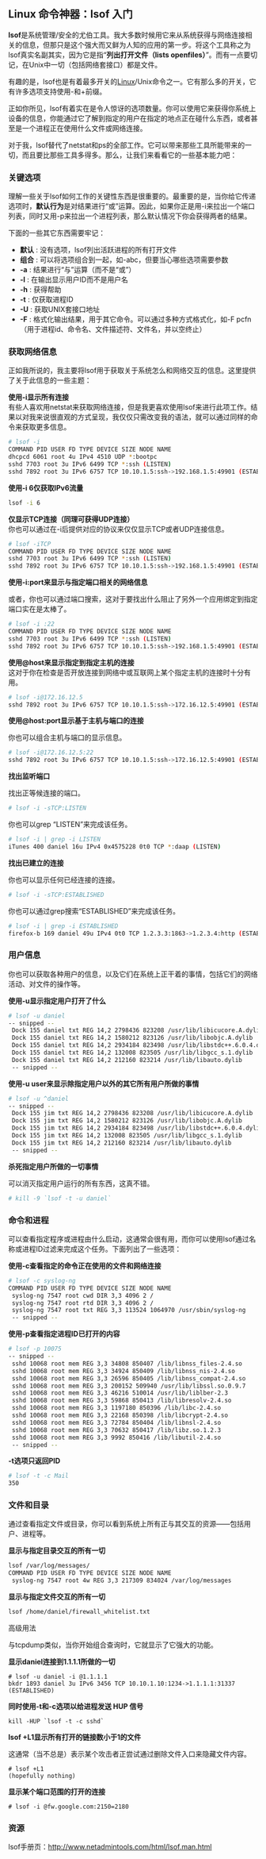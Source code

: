 ## Linux 命令神器：lsof 入门

**lsof**是系统管理/安全的尤伯工具。我大多数时候用它来从系统获得与网络连接相关的信息，但那只是这个强大而又鲜为人知的应用的第一步。将这个工具称之为lsof真实名副其实，因为它是指“**列出打开文件（lists openfiles）**”。而有一点要切记，在Unix中一切（包括网络套接口）都是文件。

有趣的是，lsof也是有着最多开关的[Linux](http://www.ttlsa.com/linux/)/Unix命令之一。它有那么多的开关，它有许多选项支持使用-和+前缀。

正如你所见，lsof有着实在是令人惊讶的选项数量。你可以使用它来获得你系统上设备的信息，你能通过它了解到指定的用户在指定的地点正在碰什么东西，或者甚至是一个进程正在使用什么文件或网络连接。

对于我，lsof替代了netstat和ps的全部工作。它可以带来那些工具所能带来的一切，而且要比那些工具多得多。那么，让我们来看看它的一些基本能力吧：

### 关键选项

理解一些关于lsof如何工作的关键性东西是很重要的。最重要的是，当你给它传递选项时，**默认行为**是对结果进行“或”运算。因此，如果你正是用-i来拉出一个端口列表，同时又用-p来拉出一个进程列表，那么默认情况下你会获得两者的结果。

下面的一些其它东西需要牢记：

* **默认**
  : 没有选项，lsof列出活跃进程的所有打开文件
* **组合**
  : 可以将选项组合到一起，如-abc，但要当心哪些选项需要参数
* **-a**
  : 结果进行“与”运算（而不是“或”）
* **-l**
  : 在输出显示用户ID而不是用户名
* **-h**
  : 获得帮助
* **-t**
  : 仅获取进程ID
* **-U**
  : 获取UNIX套接口地址
* **-F**
  : 格式化输出结果，用于其它命令。可以通过多种方式格式化，如-F pcfn（用于进程id、命令名、文件描述符、文件名，并以空终止）

### 获取网络信息

正如我所说的，我主要将lsof用于获取关于系统怎么和网络交互的信息。这里提供了关于此信息的一些主题：

**使用-i显示所有连接**  
有些人喜欢用netstat来获取网络连接，但是我更喜欢使用lsof来进行此项工作。结果以对我来说很直观的方式呈现，我仅仅只需改变我的语法，就可以通过同样的命令来获取更多信息。

```bash
# lsof -i
COMMAND PID USER FD TYPE DEVICE SIZE NODE NAME
dhcpcd 6061 root 4u IPv4 4510 UDP *:bootpc
sshd 7703 root 3u IPv6 6499 TCP *:ssh (LISTEN)
sshd 7892 root 3u IPv6 6757 TCP 10.10.1.5:ssh->192.168.1.5:49901 (ESTABLISHED)
```

**使用-i 6仅获取IPv6流量**

```bash
lsof -i 6
```

**仅显示TCP连接（同理可获得UDP连接）**  
你也可以通过在-i后提供对应的协议来仅仅显示TCP或者UDP连接信息。

```bash
# lsof -iTCP
COMMAND PID USER FD TYPE DEVICE SIZE NODE NAME
sshd 7703 root 3u IPv6 6499 TCP *:ssh (LISTEN)
sshd 7892 root 3u IPv6 6757 TCP 10.10.1.5:ssh->192.168.1.5:49901 (ESTABLISHED)
```

**使用-i:port来显示与指定端口相关的网络信息**

或者，你也可以通过端口搜索，这对于要找出什么阻止了另外一个应用绑定到指定端口实在是太棒了。

```bash
# lsof -i :22
COMMAND PID USER FD TYPE DEVICE SIZE NODE NAME
sshd 7703 root 3u IPv6 6499 TCP *:ssh (LISTEN)
sshd 7892 root 3u IPv6 6757 TCP 10.10.1.5:ssh->192.168.1.5:49901 (ESTABLISHED)
```

**使用@host来显示指定到指定主机的连接**  
这对于你在检查是否开放连接到网络中或互联网上某个指定主机的连接时十分有用。

```bash
# lsof -i@172.16.12.5
sshd 7892 root 3u IPv6 6757 TCP 10.10.1.5:ssh->172.16.12.5:49901 (ESTABLISHED)
```

**使用@host:port显示基于主机与端口的连接**

你也可以组合主机与端口的显示信息。

```bash
# lsof -i@172.16.12.5:22
sshd 7892 root 3u IPv6 6757 TCP 10.10.1.5:ssh->172.16.12.5:49901 (ESTABLISHED)
```

**找出监听端口**

找出正等候连接的端口。

```bash
# lsof -i -sTCP:LISTEN
```

你也可以grep “LISTEN”来完成该任务。

```bash
# lsof -i | grep -i LISTEN
iTunes 400 daniel 16u IPv4 0x4575228 0t0 TCP *:daap (LISTEN)
```

**找出已建立的连接**

你也可以显示任何已经连接的连接。

```bash
# lsof -i -sTCP:ESTABLISHED
```

你也可以通过grep搜索“ESTABLISHED”来完成该任务。

```bash
# lsof -i | grep -i ESTABLISHED
firefox-b 169 daniel 49u IPv4 0t0 TCP 1.2.3.3:1863->1.2.3.4:http (ESTABLISHED)
```

### 用户信息

你也可以获取各种用户的信息，以及它们在系统上正干着的事情，包括它们的网络活动、对文件的操作等。

**使用-u显示指定用户打开了什么**

```bash
# lsof -u daniel
-- snipped --
 Dock 155 daniel txt REG 14,2 2798436 823208 /usr/lib/libicucore.A.dylib
 Dock 155 daniel txt REG 14,2 1580212 823126 /usr/lib/libobjc.A.dylib
 Dock 155 daniel txt REG 14,2 2934184 823498 /usr/lib/libstdc++.6.0.4.dylib
 Dock 155 daniel txt REG 14,2 132008 823505 /usr/lib/libgcc_s.1.dylib
 Dock 155 daniel txt REG 14,2 212160 823214 /usr/lib/libauto.dylib
 -- snipped --
```

**使用-u user来显示除指定用户以外的其它所有用户所做的事情**

```bash
# lsof -u ^daniel
-- snipped --
 Dock 155 jim txt REG 14,2 2798436 823208 /usr/lib/libicucore.A.dylib
 Dock 155 jim txt REG 14,2 1580212 823126 /usr/lib/libobjc.A.dylib
 Dock 155 jim txt REG 14,2 2934184 823498 /usr/lib/libstdc++.6.0.4.dylib
 Dock 155 jim txt REG 14,2 132008 823505 /usr/lib/libgcc_s.1.dylib
 Dock 155 jim txt REG 14,2 212160 823214 /usr/lib/libauto.dylib
 -- snipped --
```

**杀死指定用户所做的一切事情**

可以消灭指定用户运行的所有东西，这真不错。

```bash
# kill -9 `lsof -t -u daniel`
```

### 命令和进程

可以查看指定程序或进程由什么启动，这通常会很有用，而你可以使用lsof通过名称或进程ID过滤来完成这个任务。下面列出了一些选项：

**使用-c查看指定的命令正在使用的文件和网络连接**

```bash
# lsof -c syslog-ng
COMMAND PID USER FD TYPE DEVICE SIZE NODE NAME
 syslog-ng 7547 root cwd DIR 3,3 4096 2 /
 syslog-ng 7547 root rtd DIR 3,3 4096 2 /
 syslog-ng 7547 root txt REG 3,3 113524 1064970 /usr/sbin/syslog-ng
 -- snipped --
```

**使用-p查看指定进程ID已打开的内容**

```bash
# lsof -p 10075
-- snipped --
 sshd 10068 root mem REG 3,3 34808 850407 /lib/libnss_files-2.4.so
 sshd 10068 root mem REG 3,3 34924 850409 /lib/libnss_nis-2.4.so
 sshd 10068 root mem REG 3,3 26596 850405 /lib/libnss_compat-2.4.so
 sshd 10068 root mem REG 3,3 200152 509940 /usr/lib/libssl.so.0.9.7
 sshd 10068 root mem REG 3,3 46216 510014 /usr/lib/liblber-2.3
 sshd 10068 root mem REG 3,3 59868 850413 /lib/libresolv-2.4.so
 sshd 10068 root mem REG 3,3 1197180 850396 /lib/libc-2.4.so
 sshd 10068 root mem REG 3,3 22168 850398 /lib/libcrypt-2.4.so
 sshd 10068 root mem REG 3,3 72784 850404 /lib/libnsl-2.4.so
 sshd 10068 root mem REG 3,3 70632 850417 /lib/libz.so.1.2.3
 sshd 10068 root mem REG 3,3 9992 850416 /lib/libutil-2.4.so
 -- snipped --
```

**-t选项只返回PID**

```bash
# lsof -t -c Mail
350
```

### 文件和目录

通过查看指定文件或目录，你可以看到系统上所有正与其交互的资源——包括用户、进程等。

**显示与指定目录交互的所有一切**

```bash
lsof /var/log/messages/
COMMAND PID USER FD TYPE DEVICE SIZE NODE NAME
 syslog-ng 7547 root 4w REG 3,3 217309 834024 /var/log/messages
```

**显示与指定文件交互的所有一切**

```bash
lsof /home/daniel/firewall_whitelist.txt
```

高级用法

与tcpdump类似，当你开始组合查询时，它就显示了它强大的功能。

**显示daniel连接到1.1.1.1所做的一切**

```
# lsof -u daniel -i @1.1.1.1
bkdr 1893 daniel 3u IPv6 3456 TCP 10.10.1.10:1234->1.1.1.1:31337 (ESTABLISHED)
```

**同时使用-t和-c选项以给进程发送 HUP 信号**

    kill -HUP `lsof -t -c sshd`

**lsof +L1显示所有打开的链接数小于1的文件**

这通常（当不总是）表示某个攻击者正尝试通过删除文件入口来隐藏文件内容。

```
# lsof +L1
(hopefully nothing)
```

**显示某个端口范围的打开的连接**

```
# lsof -i @fw.google.com:2150=2180
```

### 资源

lsof手册页：http://www.netadmintools.com/html/lsof.man.html

